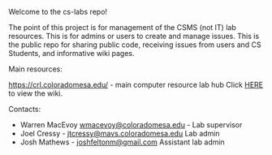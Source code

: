Welcome to the cs-labs repo!

The point of this project is for management of the CSMS (not IT) lab resources.  This is for admins or users to
create and manage issues. This is the public repo for sharing public code, receiving issues from users and CS Students, and informative wiki pages.

Main resources:

https://crl.coloradomesa.edu/ - main computer resource lab hub
Click [HERE](https://github.com/coloradomesa/cs-labs-public/wiki) to view the wiki.


Contacts:

* Warren MacEvoy wmacevoy@coloradomesa.edu - Lab supervisor
* Joel Cressy - jtcressy@mavs.coloradomesa.edu Lab admin
* Josh Mathews - joshfeltonm@gmail.com Assistant lab admin

